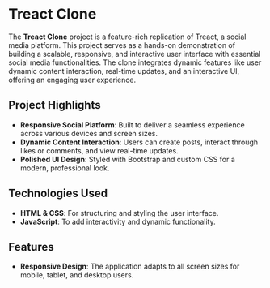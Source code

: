 # Treact Clone

The **Treact Clone** project is a feature-rich replication of Treact, a social media platform. This project serves as a hands-on demonstration of building a scalable, responsive, and interactive user interface with essential social media functionalities. The clone integrates dynamic features like user dynamic content interaction, real-time updates, and an interactive UI, offering an engaging user experience.

## Project Highlights
- **Responsive Social Platform**: Built to deliver a seamless experience across various devices and screen sizes.  
- **Dynamic Content Interaction**: Users can create posts, interact through likes or comments, and view real-time updates.  
- **Polished UI Design**: Styled with Bootstrap and custom CSS for a modern, professional look.  

## Technologies Used
- **HTML & CSS**: For structuring and styling the user interface.  
- **JavaScript**: To add interactivity and dynamic functionality.  

## Features
- **Responsive Design**: The application adapts to all screen sizes for mobile, tablet, and desktop users.  
